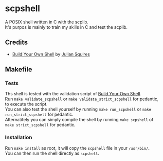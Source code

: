 # scpshell
A POSIX shell written in C with the scplib. \
It's purpos is mainly to train my skills in C and test the scplib.

## Credits
* [Build Your Own Shell](https://github.com/tokenrove/build-your-own-shell) by [Julian Squires](https://github.com/tokenrove)

## Makefile

### Tests
Ths shell is tested with the validation script of [Build Your Own Shell](https://github.com/tokenrove/build-your-own-shell). \
Run `make validate_scpshell` or `make validate_strict_scpshell` for pedantic, to execute the script. \
You can also test the shell yourself by running `make run_scpshell` or `make run_strict_scpshell` for pedantic. \
Alternatifely you can simply compile the shell by running `make scpshell` of `make strict_scpshell` for pedantic.

### Installation
Run `make install` as root, it will copy the `scpshell` file in your `/usr/bin/`. \
You can then run the shell directly as `scpshell`.
